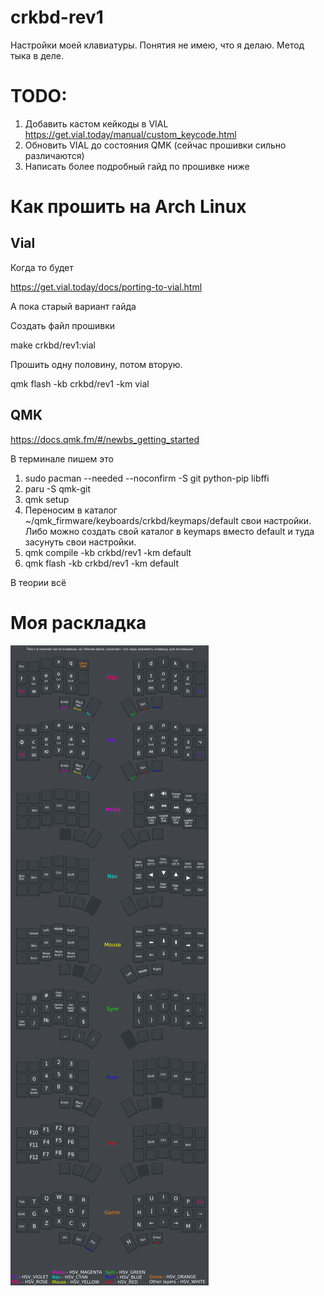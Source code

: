 # crkbd-rev1

Настройки моей клавиатуры. Понятия не имею, что я делаю. Метод тыка в деле.

# TODO: 
1) Добавить кастом кейкоды в VIAL https://get.vial.today/manual/custom_keycode.html
2) Обновить VIAL до состояния QMK (сейчас прошивки сильно различаются)
3) Написать более подробный гайд по прошивке ниже

# Как прошить на Arch Linux

## Vial

Когда то будет

https://get.vial.today/docs/porting-to-vial.html

А пока старый вариант гайда

Создать файл прошивки

make crkbd/rev1:vial

Прошить одну половину, потом вторую.

qmk flash -kb crkbd/rev1 -km vial

## QMK

https://docs.qmk.fm/#/newbs_getting_started

В терминале пишем это
1) sudo pacman --needed --noconfirm -S git python-pip libffi 
2) paru -S qmk-git
3) qmk setup 
4) Переносим в каталог ~/qmk_firmware/keyboards/crkbd/keymaps/default свои настройки. Либо можно создать свой каталог в keymaps вместо default и туда засунуть свои настройки.
5) qmk compile -kb crkbd/rev1 -km default
6) qmk flash -kb crkbd/rev1 -km default

В теории всё

# Моя раскладка
![Keyboard](/img/layers.png)

